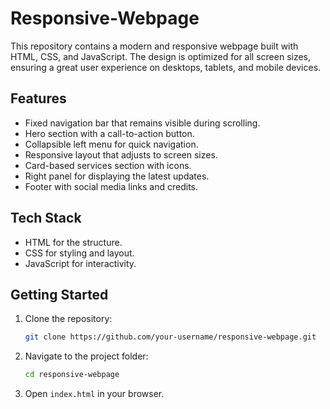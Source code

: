 # Responsive-Webpage

This repository contains a modern and responsive webpage built with HTML, CSS, and JavaScript. The design is optimized for all screen sizes, ensuring a great user experience on desktops, tablets, and mobile devices.

## Features

- Fixed navigation bar that remains visible during scrolling.
- Hero section with a call-to-action button.
- Collapsible left menu for quick navigation.
- Responsive layout that adjusts to screen sizes.
- Card-based services section with icons.
- Right panel for displaying the latest updates.
- Footer with social media links and credits.

## Tech Stack

- HTML for the structure.
- CSS for styling and layout.
- JavaScript for interactivity.

## Getting Started

1. Clone the repository:
    ```bash
    git clone https://github.com/your-username/responsive-webpage.git
    ```
2. Navigate to the project folder:
    ```bash
    cd responsive-webpage
    ```
3. Open `index.html` in your browser.



